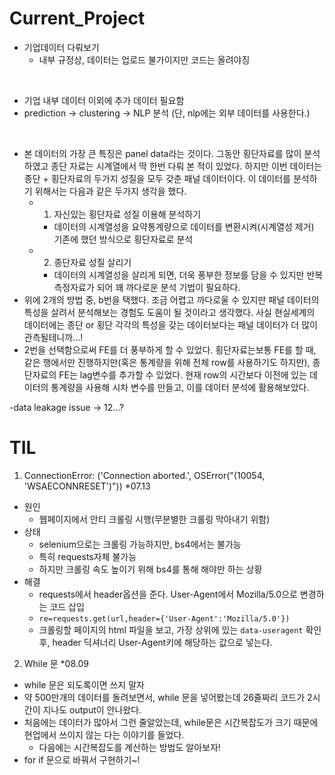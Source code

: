 # Current_Project

- 기업데이터 다뤄보기
  - 내부 규정상, 데이터는 업로드 불가이지만 코드는 올려야징
 
 </br>
 
- 기업 내부 데이터 이외에 추가 데이터 필요함
- prediction -> clustering -> NLP 분석 (단, nlp에는 외부 데이터를 사용한다.)

</br>

- 본 데이터의 가장 큰 특징은 panel data라는 것이다. 그동안 횡단자료를 많이 분석하였고 종단 자료는 시계열에서 딱 한번 다뤄 본 적이 있었다. 하지만 이번 데이터는 종단 + 횡단자료의 두가지 성질을 모두 갖춘 패널 데이터이다. 이 데이터를 분석하기 위해서는 다음과 같은 두가지 생각을 했다.
  - 1) 자신있는 횡단자료 성질 이용해 분석하기
    - 데이터의 시계열성을 요약통계량으로 데이터를 변환시켜(시계열성 제거) 기존에 했던 방식으로 횡단자료로 분석
  - 2) 종단자료 성질 살리기
    - 데이터의 시계열성을 살리게 되면, 더욱 풍부한 정보를 담을 수 있지만 반복 측정자료가 되어 꽤 까다로운 분석 기법이 필요하다.
- 위에 2개의 방법 중, b번을 택했다. 조금 어렵고 까다로울 수 있지만 패널 데이터의 특성을 살려서 분석해보는 경험도 도움이 될 것이라고 생각했다. 사실 현실세계의 데이터에는 종단 or 횡단 각각의 특성을 갖는 데이터보다는 패널 데이터가 더 많이 관측될테니까...!
- 2번을 선택함으로써 FE를 더 풍부하게 할 수 있었다. 횡단자료는보통 FE를 할 때, 같은 행에서만 진행하지만(혹은 통계량을 위해 전체 row를 사용하기도 하지만), 종단자료의 FE는 lag변수를 추가할 수 있었다. 현재 row의 시간보다 이전에 있는 데이터의 통계량을 사용해 시차 변수를 만들고, 이를 데이터 분석에 활용해보았다.


-data leakage issue -> 12...?



# TIL
1. ConnectionError: ('Connection aborted.', OSError("(10054, 'WSAECONNRESET')")) \*07.13 
  - 원인
    - 웹페이지에서 안티 크롤링 시행(무분별한 크롤링 막아내기 위함)
  - 상태
    - selenium으로는 크롤링 가능하지만, bs4에서는 불가능 
    - 특히 requests자체 불가능 
    - 하지만 크롤링 속도 높이기 위해 bs4를 통해 해야만 하는 상황
  - 해결
    - requests에서 header옵션을 준다. User-Agent에서 Mozilla/5.0으로 변경하는 코드 삽입
    - `re=requests.get(url,header={'User-Agent':'Mozilla/5.0'})`
    - 크롤링할 페이지의 html 파일을 보고, 가장 상위에 있는 `data-useragent` 확인 후, header 딕셔너리 User-Agent키에 해당하는 값으로 넣는다.

2. While 문 \*08.09
- while 문은 되도록이면 쓰지 말자
- 약 500만개의 데이터를 돌려보면서, while 문을 넣어봤는데 26줄짜리 코드가 2시간이 지나도 output이 안나왔다.
- 처음에는 데이터가 많아서 그런 줄알았는데, while문은 시간복잡도가 크기 때문에 현업에서 쓰이지 않는 다는 이야기를 들었다.
  - 다음에는 시간복잡도를 계산하는 방법도 알아보자!
- for if 문으로 바꿔서 구현하기~!
